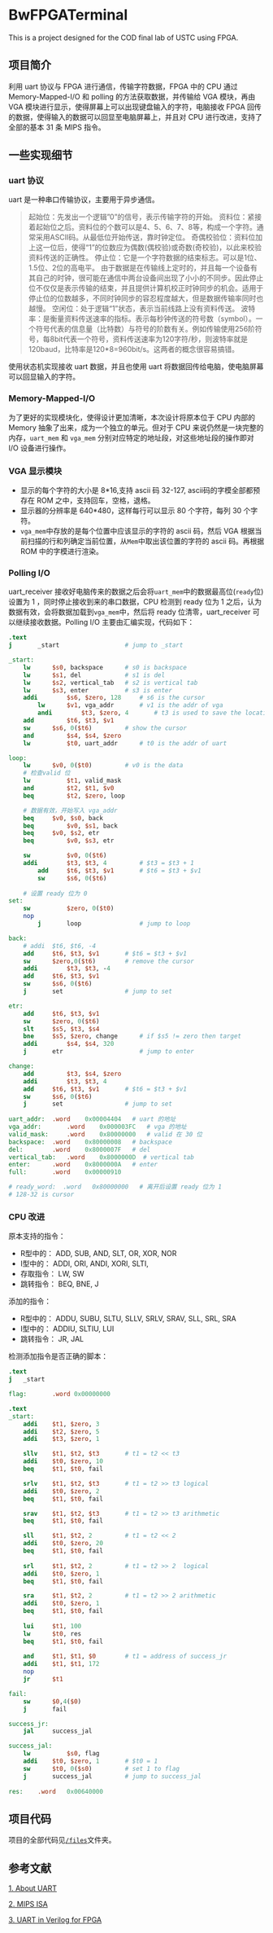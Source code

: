 # BwFPGATerminal

This is a project designed for the COD final lab of USTC using FPGA.

## 项目简介

利用 uart 协议与 FPGA 进行通信，传输字符数据，FPGA 中的 CPU 通过 Memory-Mapped-I/O 和 polling 的方法获取数据，并传输给 VGA 模块，再由 VGA 模块进行显示，使得屏幕上可以出现键盘输入的字符，电脑接收 FPGA 回传的数据，使得输入的数据可以回显至电脑屏幕上，并且对 CPU 进行改进，支持了全部的基本 31 条 MIPS 指令。

## 一些实现细节

### uart 协议

uart 是一种串口传输协议，主要用于异步通信。
> 起始位：先发出一个逻辑”0”的信号，表示传输字符的开始。
> 资料位：紧接着起始位之后。资料位的个数可以是4、5、6、7、8等，构成一个字符。通常采用ASCII码。从最低位开始传送，靠时钟定位。
> 奇偶校验位：资料位加上这一位后，使得“1”的位数应为偶数(偶校验)或奇数(奇校验)，以此来校验资料传送的正确性。
> 停止位：它是一个字符数据的结束标志。可以是1位、1.5位、2位的高电平。 由于数据是在传输线上定时的，并且每一个设备有其自己的时钟，很可能在通信中两台设备间出现了小小的不同步。因此停止位不仅仅是表示传输的结束，并且提供计算机校正时钟同步的机会。适用于停止位的位数越多，不同时钟同步的容忍程度越大，但是数据传输率同时也越慢。
> 空闲位：处于逻辑“1”状态，表示当前线路上没有资料传送。
> 波特率：是衡量资料传送速率的指标。表示每秒钟传送的符号数（symbol）。一个符号代表的信息量（比特数）与符号的阶数有关。例如传输使用256阶符号，每8bit代表一个符号，资料传送速率为120字符/秒，则波特率就是120baud，比特率是120*8=960bit/s。这两者的概念很容易搞错。

使用状态机实现接收 uart 数据，并且也使用 uart 将数据回传给电脑，使电脑屏幕可以回显输入的字符。

### Memory-Mapped-I/O

为了更好的实现模块化，使得设计更加清晰，本次设计将原本位于 CPU 内部的 Memory 抽象了出来，成为一个独立的单元。但对于 CPU 来说仍然是一块完整的内存，`uart_mem` 和 `vga_mem` 分别对应特定的地址段，对这些地址段的操作即对 I/O 设备进行操作。

### VGA 显示模块

- 显示的每个字符的大小是 8*16,支持 ascii 码 32-127, ascii码的字模全部都预存在 ROM 之中，支持回车，空格，退格。
- 显示器的分辨率是 640*480，这样每行可以显示 80 个字符，每列 30 个字符。
- `vga_mem`中存放的是每个位置中应该显示的字符的 ascii 码，然后 VGA 根据当前扫描的行和列确定当前位置，从`Mem`中取出该位置的字符的 ascii 码。再根据 ROM 中的字模进行渲染。

### Polling I/O

uart_receiver 接收好电脑传来的数据之后会将`uart_mem`中的数据最高位(`ready`位)设置为 1 ，同时停止接收到来的串口数据，CPU 检测到 ready 位为 1 之后，认为数据有效，会将数据加载到`vga_mem`中，然后将 ready 位清零，uart_receiver 可以继续接收数据。Polling I/O 主要由汇编实现，代码如下：

```mips
.text
j		_start				    # jump to _start

_start:
	lw 		$s0, backspace		# s0 is backspace
	lw		$s1, del			# s1 is del
	lw		$s2, vertical_tab	# s2 is vertical tab 
	lw 		$s3, enter			# s3 is enter
	addi		$s6, $zero, 128		# s6 is the cursor
    	lw		$v1, vga_addr		# v1 is the addr of vga
    	andi    	$t3, $zero, 4     	# t3 is used to save the location of the current character.
	add 		$t6, $t3, $v1
	sw 		$s6, 0($t6)			# show the cursor
	and 		$s4, $s4, $zero
	lw	    	$t0, uart_addr      # t0 is the addr of uart

loop:
	lw	    $v0, 0($t0)         # v0 is the data
	# 检查valid 位
	lw      	$t1, valid_mask
	and     	$t2, $t1, $v0
	beq     	$t2, $zero, loop

	# 数据有效，开始写入 vga_addr
	beq		$v0, $s0, back	
	beq 		$v0, $s1, back
	beq		$v0, $s2, etr
	beq 		$v0, $s3, etr

	sw      	$v0, 0($t6)
	addi		$t3, $t3, 4			# $t3 = $t3 + 1
    	add		$t6, $t3, $v1		# $t6 = $t3 + $v1
    	sw 		$s6, 0($t6)
	
    # 设置 ready 位为 0
set:
	sw      	$zero, 0($t0) 
	nop   
    	j		loop				# jump to loop

back:
	# addi 	$t6, $t6, -4
	add		$t6, $t3, $v1		# $t6 = $t3 + $v1
	sw		$zero,0($t6)		# remove the cursor
	addi		$t3, $t3, -4
	add		$t6, $t3, $v1
	sw 		$s6, 0($t6)
	j		set					# jump to set

etr:
	add		$t6, $t3, $v1
	sw 		$zero, 0($t6)
	slt		$s5, $t3, $s4
	bne		$s5, $zero, change	    # if $s5 != zero then target
	addi 		$s4, $s4, 320
	j		etr						# jump to enter

change:
	add 		$t3, $s4, $zero
	addi 		$t3, $t3, 4
	add		$t6, $t3, $v1		# $t6 = $t3 + $v1
	sw 		$s6, 0($t6)
	j		set					# jump to set
	    
uart_addr:	.word	 0x00004404   # uart 的地址
vga_addr:    	.word    0x000003FC   # vga 的地址
valid_mask:  	.word  	 0x80000000   # valid 在 30 位
backspace: 	.word    0x80000008	  # backspace
del:		.word	 0x8000007F	  # del
vertical_tab: 	.word    0x8000000D  # vertical tab
enter: 		.word    0x8000000A	  # enter
full:		.word 	 0x00000910	

# ready_word:  .word   0x80000000   # 离开后设置 ready 位为 1
# 128-32 is cursor
```

### CPU 改进

原本支持的指令：

- R型中的： ADD, SUB, AND, SLT, OR, XOR, NOR
- I型中的： ADDI, ORI, ANDI, XORI, SLTI,
- 存取指令： LW, SW
- 跳转指令： BEQ, BNE, J

添加的指令：

- R型中的： ADDU, SUBU, SLTU, SLLV, SRLV, SRAV, SLL, SRL, SRA 
- I型中的： ADDIU, SLTIU, LUI
- 跳转指令： JR, JAL

检测添加指令是否正确的脚本：

```mips
.text
j   _start

flag:       .word 0x00000000

.text
_start:
    addi    $t1, $zero, 3
    addi    $t2, $zero, 5			
    addi    $t3, $zero, 1

    sllv    $t1, $t2, $t3       # t1 = t2 << t3
    addi    $t0, $zero, 10
    beq     $t1, $t0, fail

    srlv    $t1, $t2, $t3       # t1 = t2 >> t3 logical 
    addi    $t0, $zero, 2
    beq     $t1, $t0, fail

    srav    $t1, $t2, $t3       # t1 = t2 >> t3 arithmetic
    beq     $t1, $t0, fail

    sll     $t1, $t2, 2         # t1 = t2 << 2
    addi    $t0, $zero, 20
    beq     $t1, $t0, fail
    
    srl     $t1, $t2, 2         # t1 = t2 >> 2  logical
    addi    $t0, $zero, 1
    beq     $t1, $t0, fail

    sra     $t1, $t2, 2         # t1 = t2 >> 2 arithmetic
    addi    $t0, $zero, 1
    beq     $t1, $t0, fail
    
    lui     $t1, 100
    lw      $t0, res
    beq     $t1, $t0, fail
    
    and	    $t1, $t1, $0		# t1 = address of success_jr
    addi    $t1, $t1, 172
    nop
    jr      $t1

fail:
    sw      $0,4($0)
    j       fail

success_jr:
    jal     success_jal

success_jal:
    lw          $s0, flag
    addi	$t0, $zero, 1		# $t0 = 1    
    sw		$t0, 0($s0)		    # set 1 to flag
    j		success_jal			# jump to success_jal
    
res:    .word   0x00640000

```

## 项目代码

项目的全部代码见[`/files`](./files)文件夹。

## 参考文献

[1. About UART](https://baike.baidu.com/item/UART/4429746?fr=aladdin)

[2. MIPS ISA](https://blog.csdn.net/yixilee/article/details/4316617)

[3. UART in Verilog for FPGA](https://www.nandland.com/vhdl/modules/module-uart-serial-port-rs232.html)


